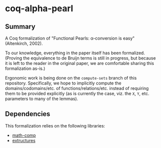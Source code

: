 # coq-alpha-pearl

## Summary

A Coq formalization of "Functional Pearls: α-conversion is easy" (Altenkirch, 2002).

To our knowledge, everything in the paper itself has been formalized. (Proving the equivalence to de Bruijn terms is still in progress, but because it is left to the reader in the original paper, we are comfortable sharing this formalization as-is.)

Ergonomic work is being done on the `compute-sets` branch of this repository. Specifically, we hope to implicitly compute the domains/codomains/etc. of functions/relations/etc. instead of requiring them to be provided explicitly (as is currently the case, viz. the `X`, `Y`, etc. parameters to many of the lemmas).

## Dependencies

This formalization relies on the following libraries:

  - [math-comp](https://github.com/math-comp/math-comp/)
  - [extructures](https://github.com/arthuraa/extructures/)
